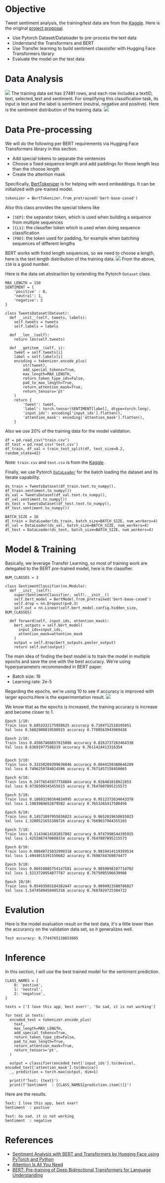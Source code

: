 # Objective
Tweet sentiment analysis, the training/test data are from the [Kaggle](https://www.kaggle.com/c/tweet-sentiment-extraction/data). Here is the original [project proposal](https://docs.google.com/document/d/1lWHdD9wxFcGoTYYpAAGPzRflJiHCXd6duoHrqs3XwNE/edit?usp=sharing).
* Use Pytorch Dataset/Dataloader to pre-process the text data
* Understand the Transformers and BERT
* Use Transfer learning to build sentiment classisifer with Hugging Face Transformers library
* Evaluate the model on the test data

# Data Analysis
![](images/data_samples.png)
The training data set has 27481 rows, and each row includes a textID, text, selected_text and sentiment. For simplifying this classification task, its input is text and the label is sentiment (neutral, negative and positive). Here is the sentiment distribution of the training data.
![](images/sentiment_distribution.png)

# Data Pre-processing
We will do the following per BERT requirements via Hugging Face Transformers library in this section.
* Add special tokens to separate the sentences
* Choose a fixed sequence length and add paddings for those length less than the choose length
* Create the attention mask

Specifically, [BertTokenizer](https://huggingface.co/transformers/model_doc/bert.html#berttokenizer) is for helping with word embeddings. It can be initialized with pre-trained model.
```
tokenizer = BertTokenizer.from_pretrained('bert-base-cased')
```
Also this class provides the special tokens like
* `[SEP]`: the separator token, which is used when building a sequence from multiple sequences
* `[CLS]`: the classifier token which is used when doing sequence classification
* `[PAD]`: the token used for padding, for example when batching sequences of different lengths

BERT works with fixed length sequences, so we need to choose a length, here is the text length distribution of the training data.
![](images/length_distribution.png)
From the above, `150` is a good number.

Here is the data set abstraction by extending the Pytorch `Dataset` class.
```
MAX_LENGTH = 150
SENTIMENT = {
    'positive' : 0,
    'neutral': 1,
    'negative': 2
}

class TweetsDataset(Dataset):
  def __init__(self, tweets, labels):
    self.tweets = tweets
    self.labels = labels
  
  def __len__(self):
    return len(self.tweets)
  
  def __getitem__(self, i):
    tweet = self.tweets[i]
    label = self.labels[i]
    encoding = tokenizer.encode_plus(
        str(tweet), 
        add_special_tokens=True, 
        max_length=MAX_LENGTH, 
        return_token_type_ids=False, 
        pad_to_max_length=True,
        return_attention_mask=True,
        return_tensors='pt'
    )
    return {
        'tweet': tweet,
        'label': torch.tensor(SENTIMENT[label], dtype=torch.long),
        'input_ids': encoding['input_ids'].flatten(),
        'attention_mask': encoding['attention_mask'].flatten(),
    }
```
Also we use 20% of the training data for the model validation.
```
df = pd.read_csv("train.csv")
df_test = pd.read_csv('test.csv')
df_train, df_val = train_test_split(df, test_size=0.2, random_state=42)
```
Note: `train.csv` and `test.csv` is from the [Kaggle](https://www.kaggle.com/c/tweet-sentiment-extraction/data).

Finally, we use Pytorch [`DataLoader`](https://pytorch.org/docs/1.7.1/data.html#torch.utils.data.DataLoader) for the batch loading the dataset and its iterate capability.
```
ds_train = TweetsDataset(df_train.text.to_numpy(), df_train.sentiment.to_numpy())
ds_val = TweetsDataset(df_val.text.to_numpy(), df_val.sentiment.to_numpy())
ds_test = TweetsDataset(df_test.text.to_numpy(), df_test.sentiment.to_numpy())

BATCH_SIZE = 16
dl_train = DataLoader(ds_train, batch_size=BATCH_SIZE, num_workers=4)
dl_val = DataLoader(ds_val, batch_size=BATCH_SIZE, num_workers=4)
dl_test = DataLoader(ds_test, batch_size=BATCH_SIZE, num_workers=4)
```

# Model & Training
Basically, we leverage Transfer Learning, so most of training work are delegated to the BERT pre-trained model, here is the classifier.
```
NUM_CLASSES = 3

class SentimentClassifier(nn.Module):
  def __init__(self):
    super(SentimentClassifier, self).__init__()
    self.bert_model = BertModel.from_pretrained('bert-base-cased')
    self.drop = nn.Dropout(p=0.3)
    self.out = nn.Linear(self.bert_model.config.hidden_size, NUM_CLASSES)
  
  def forward(self, input_ids, attention_mask):
    bert_outputs = self.bert_model(
      input_ids=input_ids,
      attention_mask=attention_mask
    )
    output = self.drop(bert_outputs.pooler_output)
    return self.out(output)
```
The main idea of finding the best model is to train the model in multiple epochs and save the one with the best accuracy. We're using hyperparameters recommended in BERT paper.
* Batch size: 16
* Learning rate: 2e-5

Regarding the epochs, we're using 10 to see if accuracy is improved with larger epochs.Here is the experimentation result.
![](images/training_acc.png)

We know that as the epochs is increased, the training accuracy is increase and become closer to 1.
```
Epoch 1/10: 
Train loss 0.6853332175958625 accuracy 0.7104712518195051
Val loss 0.5682900819580915 accuracy 0.7700563943969438

Epoch 2/10:
Train loss 0.45867468857815086 accuracy 0.8263737263464338
Val loss 0.63601977588219 accuracy 0.7611424413316354


Epoch 3/10:
Train loss 0.33158209399636046 accuracy 0.8844159388646289
Val loss 0.7496250784024596 accuracy 0.7671457158450065

Epoch 4/10:
Train loss 0.24776545977758804 accuracy 0.926401018922853
Val loss 0.9736509345455615 accuracy 0.7647807895215573

Epoch 5/10:
Train loss 0.18693198364834995 accuracy 0.9512372634643378
Val loss 1.1983984652879582 accuracy 0.7653265417500456

Epoch 6/10:
Train loss 0.14573897955836823 accuracy 0.9652019650655023
Val loss 1.3200521655380726 accuracy 0.7669637984355103

Epoch 7/10:
Train loss 0.11434614181857802 accuracy 0.9747998544395925
Val loss 1.4255867470800334 accuracy 0.7647807895215573

Epoch 8/10:
Train loss 0.08640725832998318 accuracy 0.9819414119359534
Val loss 1.4944015391550682 accuracy 0.7698744769874477

Epoch 9/10:
Train loss 0.06910085754147581 accuracy 0.9859898107714702
Val loss 1.5213720954077787 accuracy 0.7675095506639986

Epoch 10/10:
Train loss 0.05493503184382447 accuracy 0.9894923580786027
Val loss 1.5474589450405316 accuracy 0.7687829725304712
```

# Evalution
Here is the model evaluation result on the test data, it's a little lower than the accurancy on the validation data set, so it generalizes well. 
```
Test accuracy: 0.7744765138653085
```

# Inference
In this section, I will use the best trained model for the sentiment prediction.
```
CLASS_NAMES = {
    0: 'postive',
    1: 'neutral',
    2: 'negative',
}

texts = ['I love this app, best ever!', 'So sad, it is not working']

for text in texts:
  encoded_text = tokenizer.encode_plus(
    text,
    max_length=MAX_LENGTH,
    add_special_tokens=True,
    return_token_type_ids=False,
    pad_to_max_length=True,
    return_attention_mask=True,
    return_tensors='pt',
  )

  output = classifier(encoded_text['input_ids'].to(device), encoded_text['attention_mask'].to(device))
  _, prediction = torch.max(output, dim=1)

  print(f'Text: {text}')
  print(f'Sentiment  : {CLASS_NAMES[prediction.item()]}')
```
Here are the results.
```
Text: I love this app, best ever!
Sentiment  : postive

Text: So sad, it is not working
Sentiment  : negative
```

# References
* [Sentiment Analysis with BERT and Transformers by Hugging Face using PyTorch and Python](https://curiousily.com/posts/sentiment-analysis-with-bert-and-hugging-face-using-pytorch-and-python/)
* [Attention Is All You Need](https://arxiv.org/abs/1706.03762)
* [BERT: Pre-training of Deep Bidirectional Transformers for Language Understanding](https://arxiv.org/abs/1810.04805)
